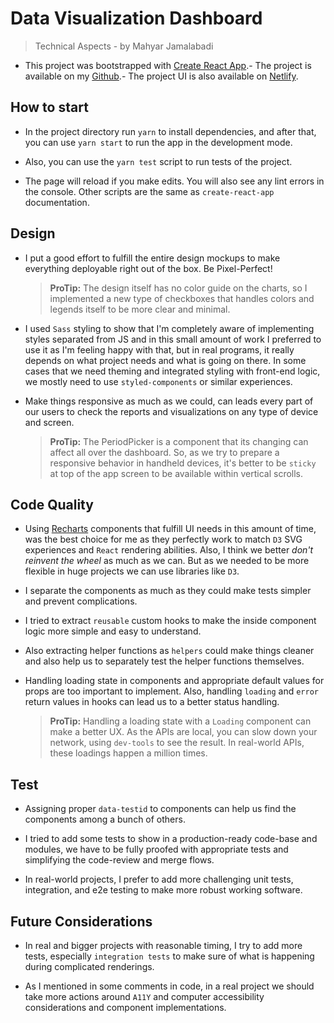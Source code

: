 # Data Visualization Dashboard

> Technical Aspects - by Mahyar Jamalabadi

- This project was bootstrapped with [Create React App](https://github.com/facebook/create-react-app).- The project is available on my [Github](https://github.com/MahyarJ/data-visualization-dashboard).- The project UI is also available on [Netlify](https://dv-dashboard.netlify.app//).

## How to start

- In the project directory run `yarn` to install dependencies, and after that, you can use
  `yarn start`
  to run the app in the development mode.

- Also, you can use the `yarn test` script to run tests of the project.

- The page will reload if you make edits.
  You will also see any lint errors in the console.
  Other scripts are the same as `create-react-app` documentation.

## Design

- I put a good effort to fulfill the entire design mockups to make everything deployable right out of the box. Be Pixel-Perfect!

  > **ProTip:** The design itself has no color guide on the charts, so I implemented a new type of checkboxes that handles colors and legends itself to be more clear and minimal.

- I used `Sass` styling to show that I'm completely aware of implementing styles separated from JS and in this small amount of work I preferred to use it as I'm feeling happy with that, but in real programs, it really depends on what project needs and what is going on there. In some cases that we need theming and integrated styling with front-end logic, we mostly need to use `styled-components` or similar experiences.

- Make things responsive as much as we could, can leads every part of our users to check the reports and visualizations on any type of device and screen.

  > **ProTip:** The PeriodPicker is a component that its changing can affect all over the dashboard. So, as we try to prepare a responsive behavior in handheld devices, it's better to be `sticky` at top of the app screen to be available within vertical scrolls.

## Code Quality

- Using [Recharts](https://recharts.org/) components that fulfill UI needs in this amount of time, was the best choice for me as they perfectly work to match `D3` SVG experiences and `React` rendering abilities. Also, I think we better _don't reinvent the wheel_ as much as we can. But as we needed to be more flexible in huge projects we can use libraries like `D3`.

- I separate the components as much as they could make tests simpler and prevent complications.

- I tried to extract `reusable` custom hooks to make the inside component logic more simple and easy to understand.

- Also extracting helper functions as `helpers` could make things cleaner and also help us to separately test the helper functions themselves.

- Handling loading state in components and appropriate default values for props are too important to implement. Also, handling `loading` and `error` return values in hooks can lead us to a better status handling.

  > **ProTip:** Handling a loading state with a `Loading` component can make a better UX. As the APIs are local, you can slow down your network, using `dev-tools` to see the result. In real-world APIs, these loadings happen a million times.

## Test

- Assigning proper `data-testid` to components can help us find the components among a bunch of others.

- I tried to add some tests to show in a production-ready code-base and modules, we have to be fully proofed with appropriate tests and simplifying the code-review and merge flows.

- In real-world projects, I prefer to add more challenging unit tests, integration, and e2e testing to make more robust working software.

## Future Considerations

- In real and bigger projects with reasonable timing, I try to add more tests, especially `integration tests` to make sure of what is happening during complicated renderings.

- As I mentioned in some comments in code, in a real project we should take more actions around `A11Y` and computer accessibility considerations and component implementations.
